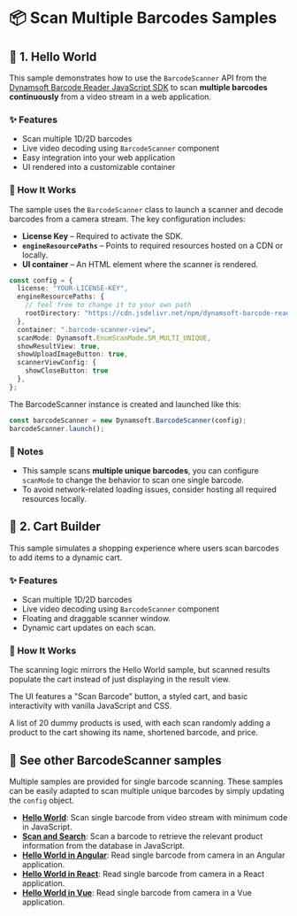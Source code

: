 
# 📦 Scan Multiple Barcodes Samples

## 🚀 1. Hello World

This sample demonstrates how to use the `BarcodeScanner` API from the [Dynamsoft Barcode Reader JavaScript SDK](https://www.dynamsoft.com/barcode-reader/docs/web/programming/javascript/) to scan **multiple barcodes continuously** from a video stream in a web application.

### ✨ Features

- Scan multiple 1D/2D barcodes
- Live video decoding using `BarcodeScanner` component
- Easy integration into your web application
- UI rendered into a customizable container

### 🔧 How It Works

The sample uses the `BarcodeScanner` class to launch a scanner and decode barcodes from a camera stream. The key configuration includes:

- **License Key** – Required to activate the SDK.
- **`engineResourcePaths`** – Points to required resources hosted on a CDN or locally.
- **UI container** – An HTML element where the scanner is rendered.

```ts
const config = {
  license: "YOUR-LICENSE-KEY",
  engineResourcePaths: {
    // feel free to change it to your own path
    rootDirectory: "https://cdn.jsdelivr.net/npm/dynamsoft-barcode-reader-bundle@11.0.3000/dist/",
  },
  container: ".barcode-scanner-view",
  scanMode: Dynamsoft.EnumScanMode.SM_MULTI_UNIQUE,
  showResultView: true,
  showUploadImageButton: true,
  scannerViewConfig: {
    showCloseButton: true
  },
};
```

The BarcodeScanner instance is created and launched like this:

```ts
const barcodeScanner = new Dynamsoft.BarcodeScanner(config);
barcodeScanner.launch();
```

### 📌 Notes

- This sample scans **multiple unique barcodes**, you can configure `scanMode` to change the behavior to scan one single barcode.
- To avoid network-related loading issues, consider hosting all required resources locally.

## 🛒 2. Cart Builder

This sample simulates a shopping experience where users scan barcodes to add items to a dynamic cart. 

### ✨ Features

- Scan multiple 1D/2D barcodes
- Live video decoding using `BarcodeScanner` component
- Floating and draggable scanner window.
- Dynamic cart updates on each scan.

### 🔧 How It Works

The scanning logic mirrors the Hello World sample, but scanned results populate the cart instead of just displaying in the result view.

The UI features a "Scan Barcode" button, a styled cart, and basic interactivity with vanilla JavaScript and CSS.

A list of 20 dummy products is used, with each scan randomly adding a product to the cart showing its name, shortened barcode, and price.

## 📄 See other BarcodeScanner samples

Multiple samples are provided for single barcode scanning. These samples can be easily adapted to scan multiple unique barcodes by simply updating the `config` object.

* [**Hello World**](https://github.com/Dynamsoft/barcode-reader-javascript-samples/tree/main/barcode-scanner-api-samples/scan-single-barcode): Scan single barcode from video stream with minimum code in JavaScript.
* [**Scan and Search**](https://github.com/Dynamsoft/barcode-reader-javascript-samples/tree/main/barcode-scanner-api-samples/scan-single-barcode): Scan a barcode to retrieve the relevant product information from the database in JavaScript.
* [**Hello World in Angular**](https://github.com/Dynamsoft/barcode-reader-javascript-samples/tree/main/barcode-scanner-api-samples/scan-single-barcode/angular): Read single barcode from camera in an Angular application.
* [**Hello World in React**](https://github.com/Dynamsoft/barcode-reader-javascript-samples/tree/main/barcode-scanner-api-samples/scan-single-barcode/react): Read single barcode from camera in a React application.
* [**Hello World in Vue**](https://github.com/Dynamsoft/barcode-reader-javascript-samples/tree/main/barcode-scanner-api-samples/scan-single-barcode/vue): Read single barcode from camera in a Vue application.